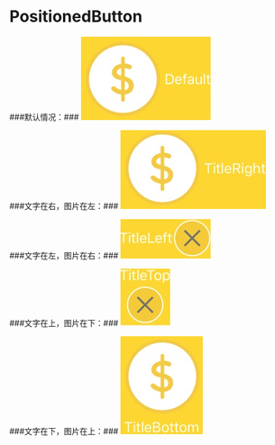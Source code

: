 # PositionedButton
###默认情况：###
![image](https://github.com/Goodman333/PositionedButton/blob/master/PositionedButton/Image/Default.png)

###文字在右，图片在左：###
![image](https://github.com/Goodman333/PositionedButton/blob/master/PositionedButton/Image/TitleRight.png)

###文字在左，图片在右：###
![image](https://github.com/Goodman333/PositionedButton/blob/master/PositionedButton/Image/TitleLeft.png)

###文字在上，图片在下：###
![image](https://github.com/Goodman333/PositionedButton/blob/master/PositionedButton/Image/TitleTop.png)

###文字在下，图片在上：###
![image](https://github.com/Goodman333/PositionedButton/blob/master/PositionedButton/Image/TitleBottom.png)
